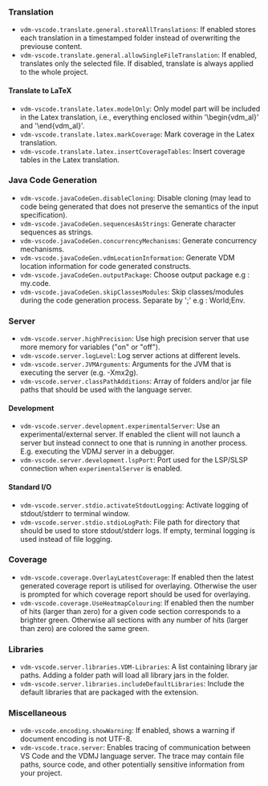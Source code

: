 ### Translation

-   `vdm-vscode.translate.general.storeAllTranslations`: If enabled stores each translation in a timestamped folder instead of overwriting the previouse content.
-   `vdm-vscode.translate.general.allowSingleFileTranslation`: If enabled, translates only the selected file. If disabled, translate is always applied to the whole project.

#### Translate to LaTeX

-   `vdm-vscode.translate.latex.modelOnly`: Only model part will be included in the Latex translation, i.e., everything enclosed within '\begin{vdm_al}' and '\end{vdm_al}'.
-   `vdm-vscode.translate.latex.markCoverage`: Mark coverage in the Latex translation.
-   `vdm-vscode.translate.latex.insertCoverageTables`: Insert coverage tables in the Latex translation.

### Java Code Generation

-   `vdm-vscode.javaCodeGen.disableCloning`: Disable cloning (may lead to code being generated that does not preserve the semantics of the input specification).
-   `vdm-vscode.javaCodeGen.sequencesAsStrings`: Generate character sequences as strings.
-   `vdm-vscode.javaCodeGen.concurrencyMechanisms`: Generate concurrency mechanisms.
-   `vdm-vscode.javaCodeGen.vdmLocationInformation`: Generate VDM location information for code generated constructs.
-   `vdm-vscode.javaCodeGen.outputPackage`: Choose output package e.g : my.code.
-   `vdm-vscode.javaCodeGen.skipClassesModules`: Skip classes/modules during the code generation process. Separate by ';' e.g : World;Env.

### Server

-   `vdm-vscode.server.highPrecision`: Use high precision server that use more memory for variables ("on" or "off").
-   `vdm-vscode.server.logLevel`: Log server actions at different levels.
-   `vdm-vscode.server.JVMArguments`: Arguments for the JVM that is executing the server (e.g. -Xmx2g).
-   `vdm-vscode.server.classPathAdditions`: Array of folders and/or jar file paths that should be used with the language server.

#### Development

-   `vdm-vscode.server.development.experimentalServer`: Use an experimental/external server. If enabled the client will not launch a server but instead connect to one that is running in another process. E.g. executing the VDMJ server in a debugger.
-   `vdm-vscode.server.development.lspPort`: Port used for the LSP/SLSP connection when `experimentalServer` is enabled.

#### Standard I/O

-   `vdm-vscode.server.stdio.activateStdoutLogging`: Activate logging of stdout/stderr to terminal window.
-   `vdm-vscode.server.stdio.stdioLogPath`: File path for directory that should be used to store stdout/stderr logs. If empty, terminal logging is used instead of file logging.

### Coverage

-   `vdm-vscode.coverage.OverlayLatestCoverage`: If enabled then the latest generated coverage report is utilised for overlaying. Otherwise the user is prompted for which coverage report should be used for overlaying.
-   `vdm-vscode.coverage.UseHeatmapColouring`: If enabled then the number of hits (larger than zero) for a given code section corresponds to a brighter green. Otherwise all sections with any number of hits (larger than zero) are colored the same green.

### Libraries

-   `vdm-vscode.server.libraries.VDM-Libraries`: A list containing library jar paths. Adding a folder path will load all library jars in the folder.
-   `vdm-vscode.server.libraries.includeDefaultLibraries`: Include the default libraries that are packaged with the extension.

### Miscellaneous

-   `vdm-vscode.encoding.showWarning`: If enabled, shows a warning if document encoding is not UTF-8.
-   `vdm-vscode.trace.server`: Enables tracing of communication between VS Code and the VDMJ language server. The trace may contain file paths, source code, and other potentially sensitive information from your project.
